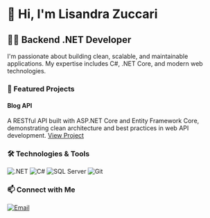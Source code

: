 # 👋 Hi, I'm Lisandra Zuccari

## 👨‍💻 Backend .NET Developer

I'm passionate about building clean, scalable, and maintainable applications. 
My expertise includes C#, .NET Core, and modern web technologies.

### 🔭 Featured Projects

#### Blog API
A RESTful API built with ASP.NET Core and Entity Framework Core, 
demonstrating clean architecture and best practices in web API development.
[View Project](https://github.com/lisandrazuccari/blog-api-dotnet)

### 🛠️ Technologies & Tools

![.NET](https://img.shields.io/badge/.NET-512BD4?style=flat&logo=dotnet&logoColor=white)
![C#](https://img.shields.io/badge/C%23-239120?style=flat&logo=c-sharp&logoColor=white)
![SQL Server](https://img.shields.io/badge/SQL%20Server-CC2927?style=flat&logo=microsoft-sql-server&logoColor=white)
![Git](https://img.shields.io/badge/Git-F05032?style=flat&logo=git&logoColor=white)

### 📫 Connect with Me

[![Email](https://img.shields.io/badge/Email-D14836?style=flat&logo=gmail&logoColor=white)](mailto:lisandrazuccari@gmail.com)
